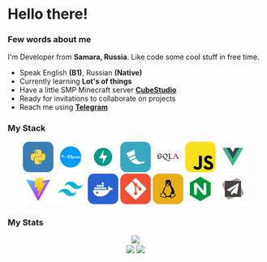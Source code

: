 <div id="header" align="center">
  <h1 align="left">Hello there!</h1>
  <a href="https://t.me/fadegor05">
  <!--<img src="https://img.shields.io/badge/-telegram-red?color=white&logo=telegram&logoColor=black" alt="Telegram Badge"/>-->
  </a>
</div>
<div id="about_me">
  <h3>Few words about me</h3>
  I'm Developer from <b>Samara, Russia</b>. Like code some cool stuff in free time.
  <ul>
  <li>Speak English <b>(B1)</b>, Russian <b>(Native)</b></li>
  <li>Currently learning <b>Lot's of things</b></li>
  <li>Have a little SMP Minecraft server <b><a href="https://fadegor05.github.io/CubeStudio">CubeStudio</a></b></li>
  <li>Ready for invitations to collaborate on projects</li>
  <li>Reach me using <b><a href="https://t.me/fadegor05">Telegram</a></b></li>
  
</ul>
</div>
<div id="languages_and_tools">
  <h3>My Stack</h3>
  <div align="center">
  <img src="./python.png" height=60>
  <img src="./aiogram.png" height=60>
  <img src="./fastapi.png" height=60>
  <img src="./flask.png" height=60>
  <img src="./sqla.png" height=60>
  <img src="./javascript.png" height=60>
  <img src="./vuejs.png" height=60>
  <img src="./vite.png" height=60>
  <img src="./tailwindcss.png" height=60>
  <img src="./docker.png" height=60>
  <img src="./git.png" height=60>
  <img src="./linux.png" height=60>
  <img src="./nginx.png" height=60>
  <img src="./papermc.png" height=60>
  </div>
</div>
<div id="stats">
  <h3>My Stats</h3>
  <div align="center">
  <img src="http://github-profile-summary-cards.vercel.app/api/cards/profile-details?username=fadegor05&theme=github_dark">
  </div>
  <div align="center">
  <img src="http://github-profile-summary-cards.vercel.app/api/cards/most-commit-language?username=fadegor05&theme=github_dark">
  <img src="http://github-profile-summary-cards.vercel.app/api/cards/stats?username=fadegor05&theme=github_dark">
  </div>
</div>
